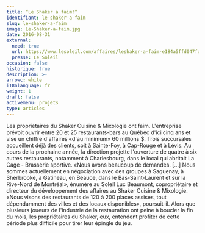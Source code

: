 ```yaml
---
title: “Le Shaker a faim!”
identifiant: le-shaker-a-faim
slug: le-shaker-a-faim
image: Le-Shaker-a-faim.jpg
date: 2016-08-31
external:
  need: true
  url: https://www.lesoleil.com/affaires/leshaker-a-faim-e184a5ffd047fd58f3e258b44a8e1628
  presse: Le Soleil
occasion: false
historique: true
description: >-
arrowc: white
i18nlanguage: fr
weight: 1
draft: false
activemenu: projets
type: articles
---
```

Les propriétaires du Shaker Cuisine & Mixologie ont faim. L'entreprise prévoit ouvrir entre 20 et 25 restaurants-bars au Québec d'ici cinq ans et vise un chiffre d'affaires «d'au minimum» 60 millions $. Trois succursales accueillent déjà des clients, soit à Sainte-Foy, à Cap-Rouge et à Lévis. Au cours de la prochaine année, la direction projette l'ouverture de quatre à six autres restaurants, notamment à Charlesbourg, dans le local qui abritait La Cage - Brasserie sportive. «Nous avons beaucoup de demandes. [...] Nous sommes actuellement en négociation avec des groupes à Saguenay, à Sherbrooke, à Gatineau, en Beauce, dans le Bas-Saint-Laurent et sur la Rive-Nord de Montréal», énumère au Soleil Luc Beaumont, copropriétaire et directeur du développement des affaires au Shaker Cuisine & Mixologie. «Nous visons des restaurants de 120 à 200 places assises, tout dépendamment des villes et des locaux disponibles», poursuit-il. Alors que plusieurs joueurs de l'industrie de la restauration ont peine à boucler la fin du mois, les propriétaires du Shaker, eux, entendent profiter de cette période plus difficile pour tirer leur épingle du jeu.

